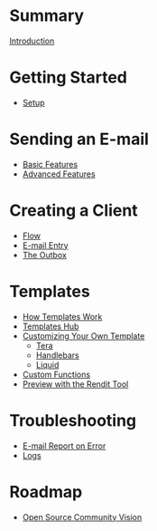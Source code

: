 # Summary

[Introduction](./introduction.md)

# Getting Started

- [Setup]()

# Sending an E-mail

- [Basic Features]()
- [Advanced Features]()

# Creating a Client

- [Flow]()
- [E-mail Entry]()
- [The Outbox]()


# Templates

- [How Templates Work]()
- [Templates Hub]()
- [Customizing Your Own Template]()
  - [Tera]()
  - [Handlebars]()
  - [Liquid]()
- [Custom Functions]()
- [Preview with the Rendit Tool]()
  
# Troubleshooting

- [E-mail Report on Error]()
- [Logs]()

# Roadmap

- [Open Source Community Vision](./roadmap-community-vision.md)
